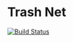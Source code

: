 # Trash Net
[![Build Status](https://travis-ci.org/vasantvohra/TrashNet/.svg?branch=master)](https://travis-ci.org/vasantvohra/TrashNet/)
